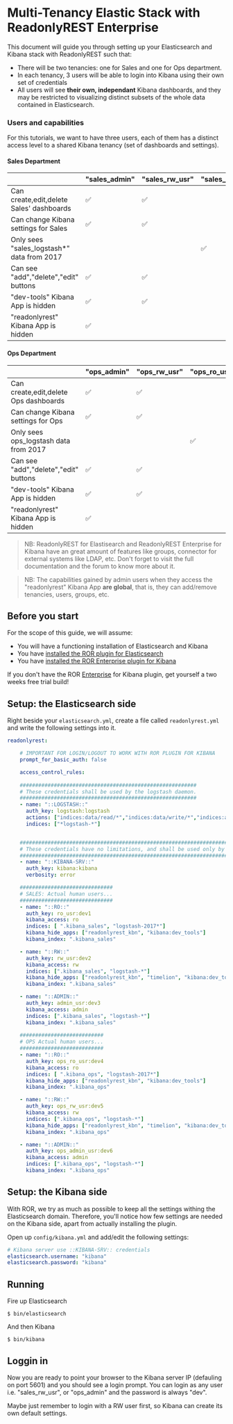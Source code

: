 # Multi-Tenancy Elastic Stack with ReadonlyREST Enterprise

This document will guide you through setting up your Elasticsearch and Kibana stack with ReadonlyREST such that:
* There will be two tenancies: one for Sales and one for Ops department.
* In each tenancy, 3 users will be able to login into Kibana using their own set of credentials
* All users will see **their own, independant** Kibana dashboards, and they may be restricted to visualizing distinct subsets of the whole data contained in Elasticsearch. 

### Users and capabilities
For this tutorials, we want to have three users, each of them has a distinct access level to a shared Kibana tenancy (set of dashboards and settings).

#### Sales Department
|                                       | "sales_admin" | "sales_rw_usr" | "sales_ro_usr" |
|---------------------------------------|---------|----------|----------|
| Can create,edit,delete Sales' dashboards| ✅      | ✅       |          |
| Can change Kibana settings for Sales  | ✅      | ✅       |          |
| Only sees "sales_logstash*" data from 2017|         |          | ✅      |
| Can see "add","delete","edit" buttons | ✅      | ✅       |          |
| "dev-tools" Kibana App is hidden       | ✅      | ✅       |          |
| "readonlyrest" Kibana App is hidden    | ✅      |          |          |


#### Ops Department
|                                       | "ops_admin" | "ops_rw_usr" | "ops_ro_usr" |
|---------------------------------------|---------|----------|----------|
| Can create,edit,delete Ops dashboards | ✅      | ✅       |          |
| Can change Kibana settings for Ops    | ✅      | ✅       |          |
| Only sees ops_logstash data from 2017 |         |          | ✅      |
| Can see "add","delete","edit" buttons | ✅      | ✅       |          |
| "dev-tools" Kibana App is hidden       | ✅      | ✅       |          |
| "readonlyrest" Kibana App is hidden    | ✅      |          |          |


> NB: ReadonlyREST for Elastisearch and ReadonlyREST Enterprise for Kibana have an great amount of features like groups, connector for external systems like LDAP, etc. Don't forget to visit the full documentation and the forum to know more about it.

> NB: The capabilities gained by admin users when they access the "readonlyrest" Kibana App **are global**, that is, they can add/remove tenancies, users, groups, etc.

## Before you start

For the scope of this guide, we will assume:
* You will have a functioning installation of Elasticsearch and Kibana
* You have [installed the ROR plugin for Elasticsearch](https://github.com/beshu-tech/readonlyrest-docs/blob/master/elasticsearch.md#installing)
* You have [installed the ROR Enterprise plugin for Kibana](https://github.com/beshu-tech/readonlyrest-docs/blob/master/kibana.md#installation)

If you don't have the ROR [Enterprise](https://readonlyrest.com/enterprise.html) for Kibana plugin, get yourself a two weeks free trial build!


## Setup: the Elasticsearch side

Right beside your `elasticsearch.yml`, create a file called `readonlyrest.yml` and write the following settings into it.

```yml
readonlyrest:

    # IMPORTANT FOR LOGIN/LOGOUT TO WORK WITH ROR PLUGIN FOR KIBANA
    prompt_for_basic_auth: false

    access_control_rules:
    
    #########################################################
    # These credentials shall be used by the logstash daemon.
    #########################################################  
    - name: "::LOGSTASH::"
      auth_key: logstash:logstash
      actions: ["indices:data/read/*","indices:data/write/*","indices:admin/template/*","indices:admin/create"]
      indices: ["*logstash-*"]


    #####################################################################################
    # These credentials have no limitations, and shall be used only by the Kibana deamon.
    #####################################################################################
    - name: "::KIBANA-SRV::"
      auth_key: kibana:kibana
      verbosity: error

    ##############################
    # SALES: Actual human users...
    ##############################
    - name: "::RO::"
      auth_key: ro_usr:dev1
      kibana_access: ro
      indices: [ ".kibana_sales", "logstash-2017*"]
      kibana_hide_apps: ["readonlyrest_kbn", "kibana:dev_tools"]
      kibana_index: ".kibana_sales"

    - name: "::RW::"
      auth_key: rw_usr:dev2
      kibana_access: rw
      indices: [".kibana_sales", "logstash-*"]
      kibana_hide_apps: ["readonlyrest_kbn", "timelion", "kibana:dev_tools", "kibana:management"]
      kibana_index: ".kibana_sales"

    - name: "::ADMIN::"
      auth_key: admin_usr:dev3
      kibana_access: admin
      indices: [".kibana_sales", "logstash-*"]
      kibana_index: ".kibana_sales"
 
    ###########################
    # OPS Actual human users...
    ###########################
    - name: "::RO::"
      auth_key: ops_ro_usr:dev4
      kibana_access: ro
      indices: [ ".kibana_ops", "logstash-2017*"]
      kibana_hide_apps: ["readonlyrest_kbn", "kibana:dev_tools"]
      kibana_index: ".kibana_ops"

    - name: "::RW::"
      auth_key: ops_rw_usr:dev5
      kibana_access: rw
      indices: [".kibana_ops", "logstash-*"]
      kibana_hide_apps: ["readonlyrest_kbn", "timelion", "kibana:dev_tools", "kibana:management"]
      kibana_index: ".kibana_ops"

    - name: "::ADMIN::"
      auth_key: ops_admin_usr:dev6
      kibana_access: admin
      indices: [".kibana_ops", "logstash-*"]
      kibana_index: ".kibana_ops"
```

## Setup: the Kibana side
With ROR, we try as much as possible to keep all the settings withing the Elasticsearch domain. Therefore, you'll notice how few settings are needed on the Kibana side, apart from actually installing the plugin.

Open up `config/kibana.yml` and add/edit the following settings:

```yml
# Kibana server use ::KIBANA-SRV:: credentials
elasticsearch.username: "kibana"
elasticsearch.password: "kibana"
```

## Running
Fire up Elasticsearch
```
$ bin/elasticsearch
```

And then Kibana
```
$ bin/kibana
```


## Loggin in
Now you are ready to point your browser to the Kibana server IP (defauling on port 5601) and you should see a login prompt.
You can login as any user i.e. "sales_rw_usr", or "ops_admin" and the password is always "dev".

Maybe just remember to login with a RW user first, so Kibana can create its own default settings.


